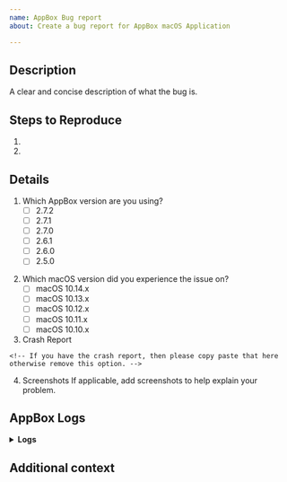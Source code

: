```yaml
---
name: AppBox Bug report
about: Create a bug report for AppBox macOS Application

---
```


<!--
    Thanks for your interest in using the AppBox. 
    You can use this template to create your issue. 
    However, you can erase all the template content and write your own.
-->

## Description
A clear and concise description of what the bug is.

<!--Please list the steps used to reproduce your issue.-->
## Steps to Reproduce
1.
2.


## Details
<!--Remove the space between the brackets and put an X between the brackets in front of the version of AppBox you are using. Like - [X] 2.6.0 -->
1. Which AppBox version are you using?
    - [ ] 2.7.2
    - [ ] 2.7.1
    - [ ] 2.7.0
    - [ ] 2.6.1
    - [ ] 2.6.0
    - [ ] 2.5.0
    
<!--Remove the space between the brackets and put an X between the brackets in front of the version of macOS you are using.  Like - [X] macOS 10.12.x-->
2. Which macOS version did you experience the issue on?
    - [ ] macOS 10.14.x
    - [ ] macOS 10.13.x
    - [ ] macOS 10.12.x
    - [ ] macOS 10.11.x
    - [ ] macOS 10.10.x
   
3. Crash Report

```
<!-- If you have the crash report, then please copy paste that here otherwise remove this option. -->
```

4. Screenshots
If applicable, add screenshots to help explain your problem.

## AppBox Logs
<details>
  <summary><b>Logs</b></summary>
  <pre><code>
  <!-- Please copy paste your AppBox log here. You can see the logs generated by AppBox in File -> View Log.-->
  </code></pre>
</details>



## Additional context
<!-- If you have any other information which can help us resolve this issue please describe that here. -->


<!--
Thank You :) 
-->
